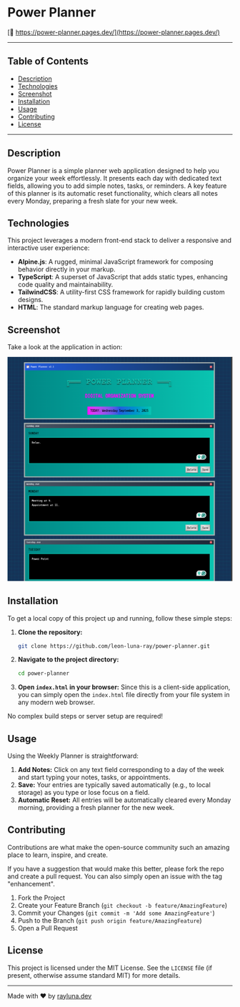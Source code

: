 # Power Planner

[🚀 https://power-planner.pages.dev/](https://power-planner.pages.dev/)

---

## Table of Contents

- [Description](#description)
- [Technologies](#technologies)
- [Screenshot](#screenshot)
- [Installation](#installation)
- [Usage](#usage)
- [Contributing](#contributing)
- [License](#license)

---

## Description

Power Planner is a simple planner web application designed to help you organize your week effortlessly. It presents each day with dedicated text fields, allowing you to add simple notes, tasks, or reminders. A key feature of this planner is its automatic reset functionality, which clears all notes every Monday, preparing a fresh slate for your new week.

## Technologies

This project leverages a modern front-end stack to deliver a responsive and interactive user experience:

*   **Alpine.js**: A rugged, minimal JavaScript framework for composing behavior directly in your markup.
*   **TypeScript**: A superset of JavaScript that adds static types, enhancing code quality and maintainability.
*   **TailwindCSS**: A utility-first CSS framework for rapidly building custom designs.
*   **HTML**: The standard markup language for creating web pages.

## Screenshot

Take a look at the application in action:

![Power Planner Screenshot](./src/images/power-planner.png)

## Installation

To get a local copy of this project up and running, follow these simple steps:

1.  **Clone the repository:**
    ```bash
    git clone https://github.com/leon-luna-ray/power-planner.git
    ```
2.  **Navigate to the project directory:**
    ```bash
    cd power-planner
    ```
3.  **Open `index.html` in your browser:**
    Since this is a client-side application, you can simply open the `index.html` file directly from your file system in any modern web browser.

No complex build steps or server setup are required!

## Usage

Using the Weekly Planner is straightforward:

1.  **Add Notes:** Click on any text field corresponding to a day of the week and start typing your notes, tasks, or appointments.
2.  **Save:** Your entries are typically saved automatically (e.g., to local storage) as you type or lose focus on a field.
3.  **Automatic Reset:** All entries will be automatically cleared every Monday morning, providing a fresh planner for the new week.

## Contributing

Contributions are what make the open-source community such an amazing place to learn, inspire, and create.

If you have a suggestion that would make this better, please fork the repo and create a pull request. You can also simply open an issue with the tag "enhancement".

1.  Fork the Project
2.  Create your Feature Branch (`git checkout -b feature/AmazingFeature`)
3.  Commit your Changes (`git commit -m 'Add some AmazingFeature'`)
4.  Push to the Branch (`git push origin feature/AmazingFeature`)
5.  Open a Pull Request

## License

This project is licensed under the MIT License. See the `LICENSE` file (if present, otherwise assume standard MIT) for more details.

---

Made with ❤️ by [rayluna.dev](https://www.rayluna.dev)